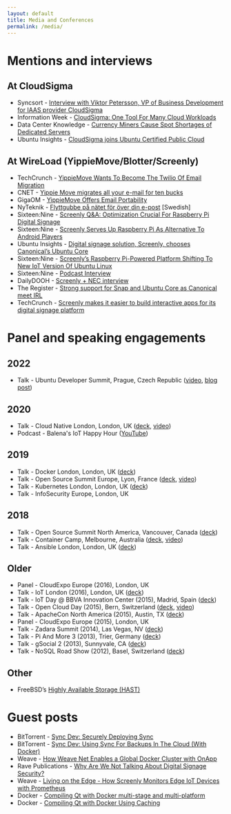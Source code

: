 ```yaml
---
layout: default
title: Media and Conferences
permalink: /media/
---
```

# Mentions and interviews

## At CloudSigma

* Syncsort - [Interview with Viktor Petersson, VP of Business Development for IAAS provider CloudSigma](https://blog.syncsort.com/2015/01/big-data/interview-viktor-petersson-vp-business-development-iaas-provider-cloudsigma/)
* Information Week - [CloudSigma: One Tool For Many Cloud Workloads](https://www.informationweek.com/cloud/cloud-storage/cloudsigma-one-tool-for-many-cloud-workloads/d/d-id/1114055)
* Data Center Knowledge - [Currency Miners Cause Spot Shortages of Dedicated Servers](https://www.informationweek.com/cloud/cloud-storage/cloudsigma-one-tool-for-many-cloud-workloads/d/d-id/1114055)
* Ubuntu Insights - [CloudSigma joins Ubuntu Certified Public Cloud](https://blog.ubuntu.com/2014/10/15/cloudsigma-joins-ubuntu-certified-public-cloud)

## At WireLoad (YippieMove/Blotter/Screenly)

* TechCrunch - [YippieMove Wants To Become The Twilio Of Email Migration](https://techcrunch.com/2012/02/07/yippiemove-wants-to-become-the-twilio-of-email-migration/)
* CNET - [Yippie Move migrates all your e-mail for ten bucks](https://www.cnet.com/news/yippie-move-migrates-all-your-e-mail-for-ten-bucks/)
* GigaOM - [YippieMove Offers Email Portability](https://gigaom.com/2008/08/14/yippiemove-email-portability/)
* NyTeknik - [Flyttgubbe på nätet för över din e-post](https://www.nyteknik.se/digitalisering/flyttgubbe-pa-natet-for-over-din-e-post-6408650) [Swedish]
* Sixteen:Nine - [Screenly Q&A: Optimization Crucial For Raspberry Pi Digital Signage](https://www.sixteen-nine.net/2014/03/24/screenly-qa-optimization-crucial-raspberry-pi-digital-signage/)
* Sixteen:Nine - [Screenly Serves Up Raspberry Pi As Alternative To Android Players](https://www.sixteen-nine.net/2013/05/03/screenly-serves-raspberry-pi-alternative-android-players/)
* Ubuntu Insights - [Digital signage solution, Screenly, chooses Canonical’s Ubuntu Core](https://blog.ubuntu.com/2016/05/18/digital-signage-solution-screenly-chooses-canonicals-ubuntu-core)
* Sixteen:Nine - [Screenly’s Raspberry Pi-Powered Platform Shifting To New IoT Version Of Ubuntu Linux](https://www.sixteen-nine.net/2016/05/18/screenlys-raspberry-pi-powered-platform-shifting-to-new-iot-version-of-ubuntu-linux/)
* Sixteen:Nine - [Podcast Interview](http://sixteennine.podbean.com/e/viktor-petersson-screenly/)
* DailyDOOH - [Screenly + NEC interview](https://www.youtube.com/watch?v=LtFCOHrgvs4)
* The Register - [Strong support for Snap and Ubuntu Core as Canonical meet IRL](https://www.theregister.com/2022/11/09/canonical_conference/)
* TechCrunch - [Screenly makes it easier to build interactive apps for its digital signage platform](https://www.producthunt.com/products/edge-apps)


# Panel and speaking engagements

## 2022

* Talk - Ubuntu Developer Summit, Prague, Czech Republic ([video](https://www.youtube.com/watch?v=fVkDqJzXKa0), [blog post](https://www.screenly.io/blog/2022/11/29/five-years-of-ubuntu-core/))

## 2020
* Talk - Cloud Native London, London, UK ([deck](https://speakerdeck.com/vpetersson/the-devsecops-iceberg-at-cloud-native-london), [video](https://youtu.be/BNnP4AmMdQE?t=130))
* Podcast - Balena's IoT Happy Hour ([YouTube](https://www.youtube.com/watch?v=SgCRvEP2KyA))

## 2019
* Talk - Docker London, London, UK ([deck](https://speakerdeck.com/vpetersson/whats-mtls-at-docker-london))
* Talk - Open Source Summit Europe, Lyon, France ([deck](https://speakerdeck.com/vpetersson/the-s-in-iot-stands-for-security), [video](https://www.youtube.com/watch?v=7yN999B11Ms&list=PLbzoR-pLrL6pamOj4UifcMJf560Ph6mJp&index=43&t=0s))
* Talk - Kubernetes London, London, UK ([deck](https://speakerdeck.com/vpetersson/living-on-the-edge-at-kubernetes-london))
* Talk - InfoSecurity Europe, London, UK

## 2018

* Talk - Open Source Summit North America, Vancouver, Canada ([deck](https://events.linuxfoundation.org/wp-content/uploads/2017/11/The-S-in-IoT-Stands-for-Security-Viktor-Petersson-Screenly-Andrew-Martin-Control-Plane.pdf))
* Talk - Container Camp, Melbourne, Australia ([deck](https://docs.google.com/presentation/d/1E1ZzkMmytOoW-aLkWlJzFT1MYLWE2RyAv0qOjQkxDt8/edit?usp=sharing), [video](https://www.youtube.com/watch?v=PmWYTjr_Xso))
* Talk - Ansible London, London, UK ([deck](https://speakerdeck.com/vpetersson/provisioner-at-ansible-london))

## Older

* Panel - CloudExpo Europe (2016), London, UK
* Talk - IoT London (2016), London, UK ([deck](https://speakerdeck.com/vpetersson/screenly-at-iot-london))
* Talk - IoT Day @ BBVA Innovation Center (2015), Madrid, Spain ([deck](https://speakerdeck.com/vpetersson/iot-use-case-screenly))
* Talk - Open Cloud Day (2015), Bern, Switzerland ([deck](https://speakerdeck.com/vpetersson/server-evolution-from-mainframes-to-containers-and-paas), [video](https://www.youtube.com/watch?v=pHdc3f98Kxs&index=11&list=PLofS3lNZckseu0v_CP4XjgDUQxRKfF6gA))
* Talk - ApacheCon North America (2015), Austin, TX ([deck](https://speakerdeck.com/vpetersson/an-introduction-to-cgroups-and-cgroupspy))
* Panel - CloudExpo Europe (2015), London, UK
* Talk - Zadara Summit (2014), Las Vegas, NV ([deck](https://speakerdeck.com/vpetersson/cloudsigma-zadara-summit))
* Talk - Pi And More 3 (2013), Trier, Germany ([deck](https://speakerdeck.com/vpetersson/screenly-at-pi-and-more-3))
* Talk - gSocial 2 (2013), Sunnyvale, CA ([deck](https://speakerdeck.com/vpetersson/email-migration-best-practices))
* Talk - NoSQL Road Show (2012), Basel, Switzerland ([deck](https://speakerdeck.com/vpetersson/mongodbs-replica-sets-painless-scaling-and-high-availability-ha))

## Other

* FreeBSD’s [Highly Available Storage (HAST)](https://www.freebsd.org/doc/en/books/handbook/disks-hast.html)

# Guest posts

* BitTorrent - [Sync Dev: Securely Deploying Sync](https://www.resilio.com/blog/sync-dev-securely-deploying-sync)
* BitTorrent - [Sync Dev: Using Sync For Backups In The Cloud (With Docker)](https://www.resilio.com/blog/sync-dev-using-sync-for-backups-in-the-cloud-with-docker)
* Weave - [How Weave Net Enables a Global Docker Cluster with OnApp](https://www.weave.works/blog/weave-global-docker-cluster/)
* Rave Publications - [Why Are We Not Talking About Digital Signage Security?](https://www.ravepubs.com/not-talking-digital-signage-security/)
* Weave - [Living on the Edge - How Screenly Monitors Edge IoT Devices with Prometheus](https://www.weave.works/blog/living-on-the-edge-how-screenly-monitors-edge-iot-devices-with-prometheus)
* Docker - [Compiling Qt with Docker multi-stage and multi-platform](https://www.docker.com/blog/compiling-qt-with-docker-multi-stage-and-multi-platform/)
* Docker - [Compiling Qt with Docker Using Caching](https://www.docker.com/blog/compiling-qt-with-docker-using-caching/)

